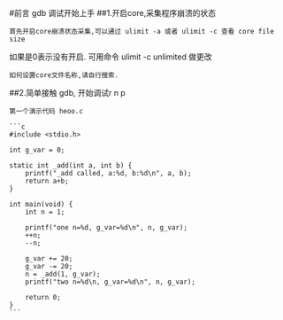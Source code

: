 #前言 gdb 调试开始上手
##1.开启core,采集程序崩溃的状态

    首先开启core崩溃状态采集,可以通过 ulimit -a 或者 ulimit -c 查看 core file size
如果是0表示没有开启. 可用命令 ulimit -c unlimited 做更改

    如何设置core文件名称,请自行搜索.
 
##2.简单接触 gdb, 开始调试r n p

    第一个演示代码 heoo.c
    
    ```c
    #include <stdio.h>
    
    int g_var = 0;
    
    static int _add(int a, int b) {
        printf("_add called, a:%d, b:%d\n", a, b);
        return a+b;
    }
    
    int main(void) {
        int n = 1;
        
        printf("one n=%d, g_var=%d\n", n, g_var);
        ++n;
        --n;
        
        g_var += 20;
        g_var -= 20;
        n = _add(1, g_var);
        printf("two n=%d\n, g_var=%d\n", n, g_var);
        
        return 0;
    }
    ```